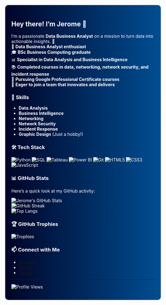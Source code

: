<div style="background: linear-gradient(to right, #000428, #004e92); color: white; padding: 20px; border-radius: 10px;">

## Hey there! I’m Jerome 👋

I’m a passionate **Data Business Analyst** on a mission to turn data into actionable insights. 🚀<br/>
💼 **Data Business Analyst enthusiast**<br/>
🎓 **BSc Business Computing graduate**<br/>
📊 **Specialist in Data Analysis and Business Intelligence**<br/>
📚 **Completed courses in data, networking, network security, and incident response**<br/>
📜 **Pursuing Google Professional Certificate courses**<br/>
🚀 **Eager to join a team that innovates and delivers**

### 🌟 Skills
- **Data Analysis**
- **Business Intelligence**
- **Networking**
- **Network Security**
- **Incident Response**
- **Graphic Design** (Just a hobby!)

### 🛠 Tech Stack
![Python](https://img.shields.io/badge/Python-3776AB?style=for-the-badge&logo=python&logoColor=white)
![SQL](https://img.shields.io/badge/SQL-003B57?style=for-the-badge&logo=sqlite&logoColor=white)
![Tableau](https://img.shields.io/badge/Tableau-E97627?style=for-the-badge&logo=tableau&logoColor=white)
![Power BI](https://img.shields.io/badge/PowerBI-F2C811?style=for-the-badge&logo=powerbi&logoColor=white)
![Git](https://img.shields.io/badge/Git-F05032?style=for-the-badge&logo=git&logoColor=white)
![HTML5](https://img.shields.io/badge/HTML5-E34F26?style=for-the-badge&logo=html5&logoColor=white)
![CSS3](https://img.shields.io/badge/CSS3-1572B6?style=for-the-badge&logo=css3&logoColor=white)
![JavaScript](https://img.shields.io/badge/JavaScript-F7DF1E?style=for-the-badge&logo=javascript&logoColor=black)

### 📊 GitHub Stats
Here’s a quick look at my GitHub activity:

![Jerome's GitHub Stats](https://github-readme-stats.vercel.app/api?username=J-noah-obenjo&theme=dark&hide_border=false&include_all_commits=false&count_private=false)<br/>
![GitHub Streak](https://github-readme-streak-stats.herokuapp.com/?user=J-noah-obenjo&theme=dark&hide_border=false)<br/>
![Top Langs](https://github-readme-stats.vercel.app/api/top-langs/?username=J-noah-obenjo&theme=dark&hide_border=false&include_all_commits=false&count_private=false&layout=compact&langs_count=10&card_width=400)

### 🏆 GitHub Trophies
![Trophies](https://github-profile-trophy.vercel.app/?username=J-noah-obenjo&theme=darkhub&no-frame=false&no-bg=false&margin-w=4)

### 📫 Connect with Me
- [LinkedIn](https://www.linkedin.com/in/J-noah-obenjo)
- [GitHub](https://github.com/J-noah-obenjo)
- [Twitter](https://twitter.com/jerome_benjo)

---

![Profile Views](https://visitcount.itsvg.in/api?id=J-noah-obenjo&icon=0&color=0)

<!-- Proudly created with GPRM ( https://gprm.itsvg.in ) -->

</div>


